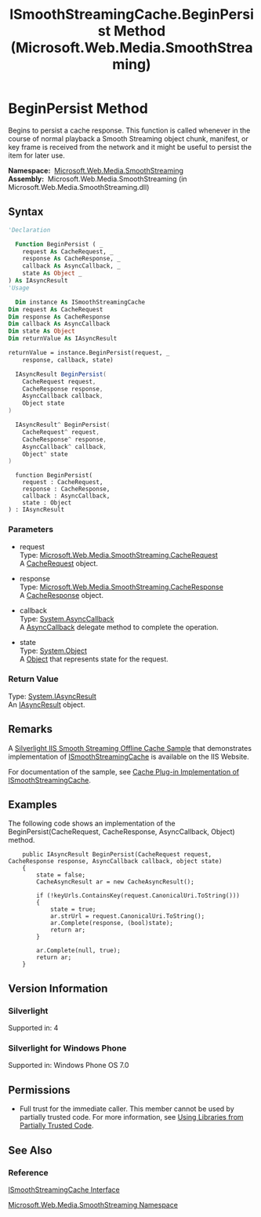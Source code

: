 ﻿---
title: ISmoothStreamingCache.BeginPersist Method  (Microsoft.Web.Media.SmoothStreaming)
TOCTitle: BeginPersist Method
ms:assetid: M:Microsoft.Web.Media.SmoothStreaming.ISmoothStreamingCache.BeginPersist(Microsoft.Web.Media.SmoothStreaming.CacheRequest,Microsoft.Web.Media.SmoothStreaming.CacheResponse,System.AsyncCallback,System.Object)
ms:mtpsurl: https://msdn.microsoft.com/en-us/library/microsoft.web.media.smoothstreaming.ismoothstreamingcache.beginpersist(v=VS.90)
ms:contentKeyID: 31469282
ms.date: 05/02/2012
mtps_version: v=VS.90
f1_keywords:
- Microsoft.Web.Media.SmoothStreaming.ISmoothStreamingCache.BeginPersist
dev_langs:
- csharp
- jscript
- vb
- cpp
api_location:
- Microsoft.Web.Media.SmoothStreaming.dll
api_name:
- Microsoft.Web.Media.SmoothStreaming.ISmoothStreamingCache.BeginPersist
api_type:
- Managed
topic_type:
- apiref
- kbSyntax
product_family_name: VS
ROBOTS: INDEX,FOLLOW
---

# BeginPersist Method

Begins to persist a cache response. This function is called whenever in the course of normal playback a Smooth Streaming object chunk, manifest, or key frame is received from the network and it might be useful to persist the item for later use.

**Namespace:**  [Microsoft.Web.Media.SmoothStreaming](microsoft-web-media-smoothstreaming-namespace_1.md)  
**Assembly:**  Microsoft.Web.Media.SmoothStreaming (in Microsoft.Web.Media.SmoothStreaming.dll)

## Syntax

```vb
'Declaration

  Function BeginPersist ( _
    request As CacheRequest, _
    response As CacheResponse, _
    callback As AsyncCallback, _
    state As Object _
) As IAsyncResult
'Usage

  Dim instance As ISmoothStreamingCache
Dim request As CacheRequest
Dim response As CacheResponse
Dim callback As AsyncCallback
Dim state As Object
Dim returnValue As IAsyncResult

returnValue = instance.BeginPersist(request, _
    response, callback, state)
```

```csharp
  IAsyncResult BeginPersist(
    CacheRequest request,
    CacheResponse response,
    AsyncCallback callback,
    Object state
)
```

```cpp
  IAsyncResult^ BeginPersist(
    CacheRequest^ request, 
    CacheResponse^ response, 
    AsyncCallback^ callback, 
    Object^ state
)
```

```jscript
  function BeginPersist(
    request : CacheRequest, 
    response : CacheResponse, 
    callback : AsyncCallback, 
    state : Object
) : IAsyncResult
```

### Parameters

  - request  
    Type: [Microsoft.Web.Media.SmoothStreaming.CacheRequest](cacherequest-class-microsoft-web-media-smoothstreaming_1.md)  
    A [CacheRequest](cacherequest-class-microsoft-web-media-smoothstreaming_1.md) object.  

<!-- end list -->

  - response  
    Type: [Microsoft.Web.Media.SmoothStreaming.CacheResponse](cacheresponse-class-microsoft-web-media-smoothstreaming_1.md)  
    A [CacheResponse](cacheresponse-class-microsoft-web-media-smoothstreaming_1.md) object.  

<!-- end list -->

  - callback  
    Type: [System.AsyncCallback](https://msdn.microsoft.com/library/ckbe7yh5)  
    A [AsyncCallback](https://msdn.microsoft.com/library/ckbe7yh5) delegate method to complete the operation.  

<!-- end list -->

  - state  
    Type: [System.Object](https://msdn.microsoft.com/library/e5kfa45b)  
    A [Object](https://msdn.microsoft.com/library/e5kfa45b) that represents state for the request.  

### Return Value

Type: [System.IAsyncResult](https://msdn.microsoft.com/library/ft8a6455)  
An [IAsyncResult](https://msdn.microsoft.com/library/ft8a6455) object.  

## Remarks

A [Silverlight IIS Smooth Streaming Offline Cache Sample](http://www.iis.net/community/default.aspx?tabid=34&g=6&i=2013) that demonstrates implementation of [ISmoothStreamingCache](ismoothstreamingcache-interface-microsoft-web-media-smoothstreaming_1.md) is available on the IIS Website.

For documentation of the sample, see [Cache Plug-in Implementation of ISmoothStreamingCache](cache-plug-in-implementation-of-ismoothstreamingcache_1.md).

## Examples

The following code shows an implementation of the BeginPersist(CacheRequest, CacheResponse, AsyncCallback, Object) method.

``` 
    public IAsyncResult BeginPersist(CacheRequest request, CacheResponse response, AsyncCallback callback, object state)
    {
        state = false;
        CacheAsyncResult ar = new CacheAsyncResult();

        if (!keyUrls.ContainsKey(request.CanonicalUri.ToString()))
        {
            state = true;
            ar.strUrl = request.CanonicalUri.ToString();
            ar.Complete(response, (bool)state);
            return ar;
        }

        ar.Complete(null, true);
        return ar;
    }
```

## Version Information

### Silverlight

Supported in: 4  

### Silverlight for Windows Phone

Supported in: Windows Phone OS 7.0  

## Permissions

  - Full trust for the immediate caller. This member cannot be used by partially trusted code. For more information, see [Using Libraries from Partially Trusted Code](https://msdn.microsoft.com/library/8skskf63).

## See Also

### Reference

[ISmoothStreamingCache Interface](ismoothstreamingcache-interface-microsoft-web-media-smoothstreaming_1.md)

[Microsoft.Web.Media.SmoothStreaming Namespace](microsoft-web-media-smoothstreaming-namespace_1.md)

